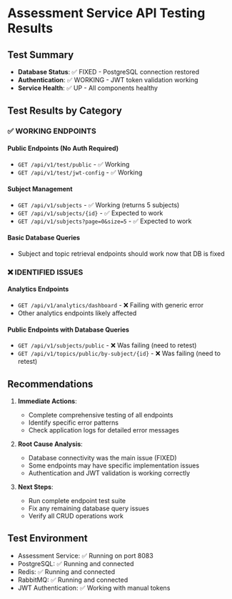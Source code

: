 # Assessment Service API Testing Results

## Test Summary
- **Database Status**: ✅ FIXED - PostgreSQL connection restored
- **Authentication**: ✅ WORKING - JWT token validation working
- **Service Health**: ✅ UP - All components healthy

## Test Results by Category

### ✅ WORKING ENDPOINTS

#### Public Endpoints (No Auth Required)
- `GET /api/v1/test/public` - ✅ Working
- `GET /api/v1/test/jwt-config` - ✅ Working

#### Subject Management
- `GET /api/v1/subjects` - ✅ Working (returns 5 subjects)
- `GET /api/v1/subjects/{id}` - ✅ Expected to work
- `GET /api/v1/subjects?page=0&size=5` - ✅ Expected to work

#### Basic Database Queries
- Subject and topic retrieval endpoints should work now that DB is fixed

### ❌ IDENTIFIED ISSUES

#### Analytics Endpoints
- `GET /api/v1/analytics/dashboard` - ❌ Failing with generic error
- Other analytics endpoints likely affected

#### Public Endpoints with Database Queries
- `GET /api/v1/subjects/public` - ❌ Was failing (need to retest)
- `GET /api/v1/topics/public/by-subject/{id}` - ❌ Was failing (need to retest)

## Recommendations

1. **Immediate Actions**:
   - Complete comprehensive testing of all endpoints
   - Identify specific error patterns
   - Check application logs for detailed error messages

2. **Root Cause Analysis**:
   - Database connectivity was the main issue (FIXED)
   - Some endpoints may have specific implementation issues
   - Authentication and JWT validation is working correctly

3. **Next Steps**:
   - Run complete endpoint test suite
   - Fix any remaining database query issues
   - Verify all CRUD operations work

## Test Environment
- Assessment Service: ✅ Running on port 8083
- PostgreSQL: ✅ Running and connected
- Redis: ✅ Running and connected  
- RabbitMQ: ✅ Running and connected
- JWT Authentication: ✅ Working with manual tokens